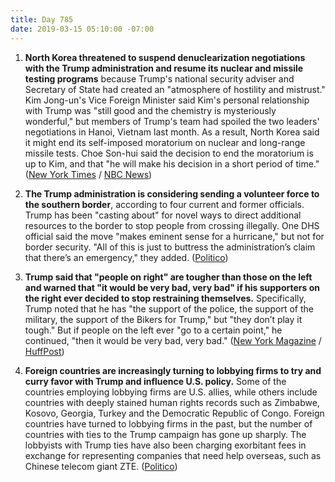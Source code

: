 ```yaml
---
title: Day 785
date: 2019-03-15 05:10:00 -07:00
---
```


1. **North Korea threatened to suspend denuclearization negotiations with the Trump administration and resume its nuclear and missile testing programs** because Trump's national security adviser and Secretary of State had created an "atmosphere of hostility and mistrust." Kim Jong-un's Vice Foreign Minister said Kim's personal relationship with Trump was "still good and the chemistry is mysteriously wonderful," but members of Trump's team had spoiled the two leaders' negotiations in Hanoi, Vietnam last month. As a result, North Korea said it might end its self-imposed moratorium on nuclear and long-range missile tests. Choe Son-hui said the decision to end the moratorium is up to Kim, and that "he will make his decision in a short period of time." ([New York Times](https://www.nytimes.com/2019/03/15/world/asia/north-korea-kim-jong-un-nuclear.html) / [NBC News](https://www.nbcnews.com/news/world/north-korea-may-suspend-nuclear-talks-u-s-diplomat-warns-n983586))

2. **The Trump administration is considering sending a volunteer force to the southern border**, according to four current and former officials. Trump has been "casting about" for novel ways to direct additional resources to the border to stop people from crossing illegally. One DHS official said the move "makes eminent sense for a hurricane," but not for border security. "All of this is just to buttress the administration’s claim that there’s an emergency," they added. ([Politico](https://www.politico.com/story/2019/03/14/trump-border-national-emergency-volunteers-1271346))

3. **Trump said that "people on right" are tougher than those on the left and warned that "it would be very bad, very bad" if his supporters on the right ever decided to stop restraining themselves.** Specifically, Trump noted that he has "the support of the police, the support of the military, the support of the Bikers for Trump," but "they don’t play it tough." But if people on the left ever "go to a certain point," he continued, "then it would be very bad, very bad." ([New York Magazine](http://nymag.com/intelligencer/2019/03/trump-threatens-violence-if-democrats-dont-support-him.html) / [HuffPost](https://www.huffpost.com/entry/donald-trump-breitbart-violence-supporters_n_5c8af499e4b0d7f6b0f167a8))

4. **Foreign countries are increasingly turning to lobbying firms to try and curry favor with Trump and influence U.S. policy.** Some of the countries employing lobbying firms are U.S. allies, while others include countries with deeply stained human rights records such as Zimbabwe, Kosovo, Georgia, Turkey and the Democratic Republic of Congo. Foreign countries have turned to lobbying firms in the past, but the number of countries with ties to the Trump campaign has gone up sharply. The lobbyists with Trump ties have also been charging exorbitant fees in exchange for representing companies that need help overseas, such as Chinese telecom giant ZTE. ([Politico](https://www.politico.com/story/2019/03/15/trump-lobby-firms-foreign-governments-1222197))